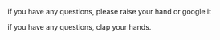 if you have any questions, please raise your hand or google it

if you have any questions, clap your hands.